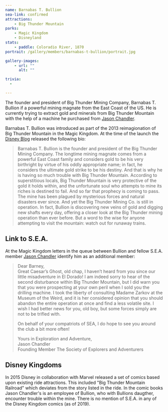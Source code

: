 ```yaml
---
name: Barnabas T. Bullion
sea-link: confirmed
attractions:
    - Big Thunder Mountain
parks:
    - Magic Kingdom
    - Disneyland
stats:
    - paddle: Coloradio River, 1870
portrait: /gallery/members/barnabas-t-bullion/portrait.jpg

gallery-images:
    - url: ""
      alt: ""

trivia:
  -

---
```


The founder and president of Big Thunder Mining Company, Barnabas T. Bullion if a powerful mining magnate from the East Coast of the US. He is currently trying to extract gold and minerals from Big Thunder Mountain with the help of a machine he purchased from [Jason Chandler](/members/jason-chandler).

Barnabas T. Bullion was introduced as part of the 2013 reimagionation of Big Thunder Mountain in the Magic Kingdom. At the time of the launch the [Disney Blog](https://disneyparks.disney.go.com/blog/2012/11/walt-disney-imagineers-unveil-the-backstory-of-barnabas-t-bullion-prioprietor-and-president-of-big-thunder-mining-company/) released the following bio:

> Barnabas T. Bullion is the founder and president of the Big Thunder Mining Company. The longtime mining magnate comes from a powerful East Coast family and considers gold to be his very birthright by virtue of his oddly appropriate name; in fact, he considers the ultimate gold strike to be his destiny. And that is why he is having so much trouble with Big Thunder Mountain. According to superstitious locals, Big Thunder Mountain is very protective of the gold it holds within, and the unfortunate soul who attempts to mine its riches is destined to fail. And so far that prophecy is coming to pass. The mine has been plagued by mysterious forces and natural disasters ever since. And yet the Big Thunder Mining Co. is still in operation. In fact, Bullion is discovering new veins of gold and digging new shafts every day, offering a closer look at the Big Thunder mining operation than ever before. But a word to the wise for anyone attempting to visit the mountain: watch out for runaway trains.

## Link to S.E.A.

At the Magic Kingdom letters in the queue between Bullion and fellow S.E.A. member [Jason Chandler](/members/jason-chandler) identify him as an additional member:

<blockquote class="letter">
	<p>
		Dear Barney,<br/>
		Great Caesar’s Ghost, old chap, I haven’t heard from you since our little misadventure in El Dorado! I am indeed sorry to hear of the second disturbance within Big Thunder Mountain, but I did warn you that you were prospecting at your own peril when I sold you the drilling machine. I took the liberty of consulting Madame Zarkov at the Museum of the Weird, and it is her considered opinion that you should abandon the entire operation at once and find a less volatile site. I wish I had better news for you, old boy, but some forces simply are not to be trifled with.
	</p>
	<p>On behalf of your compatriots of SEA, I do hope to see you around the club a bit more often!</p>
	<p>
		Yours in Exploration and Adventure,<br/>
		Jason Chandler<br/>
		Founding Member The Society of Explorers and Adventurers
	</p>
</blockquote>

## Disney Kingdoms

In 2015 Disney in collaboration with Marvel released a set of comics based upon existing ride attractions. This included "Big Thunder Mountain Railroad" which deviates from the story listed in the ride. In the comic books Jason Chandler's is an employee of Bullion, who with Bullions daugther, encounter trouble within the mine. There is no mention of S.E.A. in any of the Disney Kingdom comics (as of 2019).
